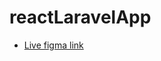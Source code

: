 # reactLaravelApp


- [Live figma link](https://www.figma.com/proto/qPCo1mK3aG9hwXWdOm6ABm/Finnish-Event-Planner?node-id=1-2&p=f&t=Cf3bQNAagTilugmn-0&scaling=min-zoom&content-scaling=fixed&page-id=0%3A1&starting-point-node-id=1%3A2)